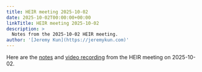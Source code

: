 ```yaml
---
title: HEIR meeting 2025-10-02
date: 2025-10-02T00:00:00+00:00
linkTitle: HEIR meeting 2025-10-02
description: >
  Notes from the 2025-10-02 HEIR meeting.
author: '[Jeremy Kun](https://jeremykun.com)'
---
```


Here are the
[notes](https://docs.google.com/document/d/1N0hlnCM8tQ9uwiTKVhbDoGdkZ0191sSIfhu7PWotBZc/edit?usp=sharing)
and [video recording](https://youtu.be/uinxBjENAEE) from the HEIR meeting on
2025-10-02.
